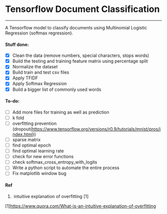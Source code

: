 # Tensorflow Document Classification
---
A Tensorflow model to classify documents using Multinomial Logistic Regression (softmax regression). 

#### Stuff done:
- [x] Clean the data (remove numbers, special characters, stops words)
- [x] Build the testing and training feature matrix using percentage split
- [x] Normalize the dataset
- [x] Build train and test csv files
- [x] Apply TFIDF
- [x] Apply Softmax Regression
- [x] Build a bigger list of commonly used words

#### To-do:
- [ ] Add more files for training as well as prediction
- [ ] k fold
- [ ] overfitting prevention (dropout(https://www.tensorflow.org/versions/r0.9/tutorials/mnist/pros/index.html))
- [ ] sparse matrix
- [ ] find optimal epoch
- [ ] find optimal learning rate
- [ ] check for new error functions
- [ ] check softmax_cross_entropy_with_logits
- [ ] Write a python script to automate the entire process
- [ ] Fix matplotlib window bug

#### Ref
1.  intuitive explanation of overfitting [1]


[1]https://www.quora.com/What-is-an-intuitive-explanation-of-overfitting
